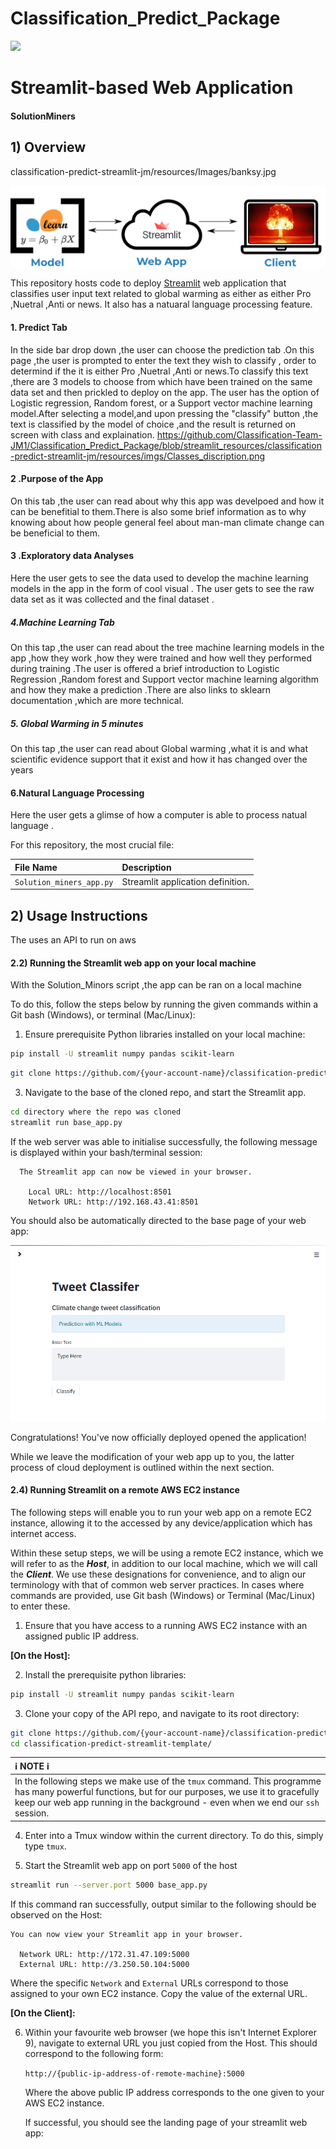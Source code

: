 # Classification_Predict_Package
<img src="https://3rvxro1qhiaouxf3h3et9bah-wpengine.netdna-ssl.com/wp-content/uploads/2018/11/14514564_web1_181122-CVR-M-maxresdefault.jpg" width="490">

# Streamlit-based Web Application
#### SolutionMiners

## 1) Overview

classification-predict-streamlit-jm/resources/Images/banksy.jpg

![Streamlit](resources/imgs/streamlit.png)

This repository hosts code to deploy [Streamlit](https://www.streamlit.io/) web application that classifies user input text related to global warming as either as either Pro ,Nuetral ,Anti or news. It also has a natuaral language processing feature.

  

#### 1. Predict Tab
In the side bar drop down ,the user can choose the prediction tab .On this page ,the user is prompted to enter the text they wish to classify , order to determind if the it is either Pro ,Nuetral ,Anti or news.To classify this text ,there are 3 models to choose from which have been trained on the same data set and then prickled to deploy on the app.
The user has the option of Logistic regression, Random forest, or a Support vector machine learning model.After selecting a model,and upon  pressing the "classify" button ,the text is classified by the model of choice ,and the result is returned on screen with class and explaination.
https://github.com/Classification-Team-JM1/Classification_Predict_Package/blob/streamlit_resources/classification-predict-streamlit-jm/resources/imgs/Classes_discription.png

#### 2 .Purpose of the App 
On this tab ,the user can read about why this app was develpoed and how it can be benefitial to them.There is also some brief information as to
why knowing about how people general feel about man-man climate change can be beneficial to them.

#### 3 .Exploratory data Analyses 
Here the user gets to see the data used to develop the machine learning models in the app in the form of cool visual .
The user gets to see the raw data set as it was collected and the final dataset .


##### 4.Machine Learning Tab 
On this tap ,the user can read about the tree machine learning models in the app ,how they work ,how they were trained and how well they performed during training .The user is offered a brief introduction to Logistic Regression ,Random forest and Support vector machine learning algorithm and how they make a prediction .There are also links to sklearn documentation ,which are more technical.



##### 5. Global Warming in 5 minutes

On this tap ,the user can read about Global warming ,what it is and what scientific evidence support that it exist and how it has changed over the years

#### 6.Natural Language Processing 
Here the user gets a glimse of how a computer is able to process natual language .

For this repository, the most crucial file:

| File Name                |   Description                       |
| :---------------------   | :--------------------             |
| `Solution_miners_app.py`          | Streamlit application definition. |

## 2) Usage Instructions
The uses an API to run on aws


#### 2.2) Running the Streamlit web app on your local machine
With the Solution_Minors script ,the app can be ran on a local machine 

To do this, follow the steps below by running the given commands within a Git bash (Windows), or terminal (Mac/Linux):

 1. Ensure prerequisite Python libraries installed on your local machine:

 ```bash
 pip install -U streamlit numpy pandas scikit-learn
 ```

 ```bash
 git clone https://github.com/{your-account-name}/classification-predict-streamlit-template.git
 ```  

 3. Navigate to the base of the cloned repo, and start the Streamlit app.

 ```bash
 cd directory where the repo was cloned 
 streamlit run base_app.py
 ```

 If the web server was able to initialise successfully, the following message is displayed within your bash/terminal session:

```
  The Streamlit app can now be viewed in your browser.

    Local URL: http://localhost:8501
    Network URL: http://192.168.43.41:8501
```

You should also be automatically directed to the base page of your web app:

![Streamlit base page](resources/imgs/streamlit-base-splash-screen.png)

Congratulations! You've now officially deployed opened the application!

While we leave the modification of your web app up to you, the latter process of cloud deployment is outlined within the next section.  

#### 2.4) Running Streamlit on a remote AWS EC2 instance


The following steps will enable you to run your web app on a remote EC2 instance, allowing it to the accessed by any device/application which has internet access.

Within these setup steps, we will be using a remote EC2 instance, which we will refer to as the ***Host***, in addition to our local machine, which we will call the ***Client***. We use these designations for convenience, and to align our terminology with that of common web server practices. In cases where commands are provided, use Git bash (Windows) or Terminal (Mac/Linux) to enter these.

1. Ensure that you have access to a running AWS EC2 instance with an assigned public IP address.

**[On the Host]:**

2. Install the prerequisite python libraries:

```bash
pip install -U streamlit numpy pandas scikit-learn
```

3. Clone your copy of the API repo, and navigate to its root directory:

```bash
git clone https://github.com/{your-account-name}/classification-predict-streamlit-template.git
cd classification-predict-streamlit-template/
```

| :information_source: NOTE :information_source:                                                                                                    |
| :--------------------                                                                                                                             |
| In the following steps we make use of the `tmux` command. This programme has many powerful functions, but for our purposes, we use it to gracefully keep our web app running in the background - even when we end our `ssh` session. |

4. Enter into a Tmux window within the current directory. To do this, simply type `tmux`.  

5. Start the Streamlit web app on port `5000` of the host

```bash
streamlit run --server.port 5000 base_app.py
```

If this command ran successfully, output similar to the following should be observed on the Host:

```
You can now view your Streamlit app in your browser.

  Network URL: http://172.31.47.109:5000
  External URL: http://3.250.50.104:5000

```

Where the specific `Network` and `External` URLs correspond to those assigned to your own EC2 instance. Copy the value of the external URL.  

**[On the Client]:**

6.  Within your favourite web browser (we hope this isn't Internet Explorer 9), navigate to external URL you just copied from the Host. This should correspond to the following form:

    `http://{public-ip-address-of-remote-machine}:5000`   

    Where the above public IP address corresponds to the one given to your AWS EC2 instance.

    If successful, you should see the landing page of your streamlit web app:

